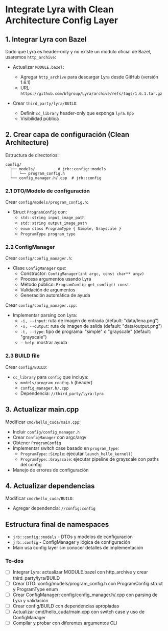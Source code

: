 <!-- 6a98241f-d395-42b5-be02-fa5bccbdb3aa 3221b269-b953-48fd-8148-6a30b15325a0 -->
# Integrate Lyra with Clean Architecture Config Layer

## 1. Integrar Lyra con Bazel

Dado que Lyra es header-only y no existe un módulo oficial de Bazel, usaremos `http_archive`:

- Actualizar `MODULE.bazel`:
  - Agregar `http_archive` para descargar Lyra desde GitHub (versión 1.6.1)
  - URL: `https://github.com/bfgroup/Lyra/archive/refs/tags/1.6.1.tar.gz`

- Crear `third_party/lyra/BUILD`:
  - Definir `cc_library` header-only que exponga `lyra.hpp`
  - Visibilidad pública

## 2. Crear capa de configuración (Clean Architecture)

Estructura de directorios:

```
config/
  ├── models/          # jrb::config::models
  │   └── program_config.h
  └── config_manager.h/.cpp  # jrb::config
```

### 2.1 DTO/Modelo de configuración

Crear `config/models/program_config.h`:

- Struct `ProgramConfig` con:
  - `std::string input_image_path`
  - `std::string output_image_path`
  - `enum class ProgramType { Simple, Grayscale }`
  - `ProgramType program_type`

### 2.2 ConfigManager

Crear `config/config_manager.h`:

- Clase `ConfigManager` que:
  - Constructor: `ConfigManager(int argc, const char** argv)`
  - Procesa argumentos usando Lyra
  - Método público: `ProgramConfig get_config() const`
  - Validación de argumentos
  - Generación automática de ayuda

Crear `config/config_manager.cpp`:

- Implementar parsing con Lyra:
  - `-i, --input`: ruta de imagen de entrada (default: "data/lena.png")
  - `-o, --output`: ruta de imagen de salida (default: "data/output.png")
  - `-t, --type`: tipo de programa: "simple" o "grayscale" (default: "grayscale")
  - `--help`: mostrar ayuda

### 2.3 BUILD file

Crear `config/BUILD`:

- `cc_library` para `config` que incluya:
  - `models/program_config.h` (header)
  - `config_manager.h/.cpp`
  - Dependencia: `//third_party/lyra:lyra`

## 3. Actualizar main.cpp

Modificar `cmd/hello_cuda/main.cpp`:

- Incluir `config/config_manager.h`
- Crear `ConfigManager` con argc/argv
- Obtener `ProgramConfig`
- Implementar switch case basado en `program_type`:
  - `ProgramType::Simple`: ejecutar `launch_hello_kernel()`
  - `ProgramType::Grayscale`: ejecutar pipeline de grayscale con paths del config
- Manejo de errores de configuración

## 4. Actualizar dependencias

Modificar `cmd/hello_cuda/BUILD`:

- Agregar dependencia: `//config:config`

## Estructura final de namespaces

- `jrb::config::models` - DTOs y modelos de configuración
- `jrb::config` - ConfigManager y lógica de configuración
- Main usa config layer sin conocer detalles de implementación

### To-dos

- [ ] Integrar Lyra: actualizar MODULE.bazel con http_archive y crear third_party/lyra/BUILD
- [ ] Crear DTO: config/models/program_config.h con ProgramConfig struct y ProgramType enum
- [ ] Crear ConfigManager: config/config_manager.h/.cpp con parsing de Lyra y validación
- [ ] Crear config/BUILD con dependencias apropiadas
- [ ] Actualizar cmd/hello_cuda/main.cpp con switch case y uso de ConfigManager
- [ ] Compilar y probar con diferentes argumentos CLI